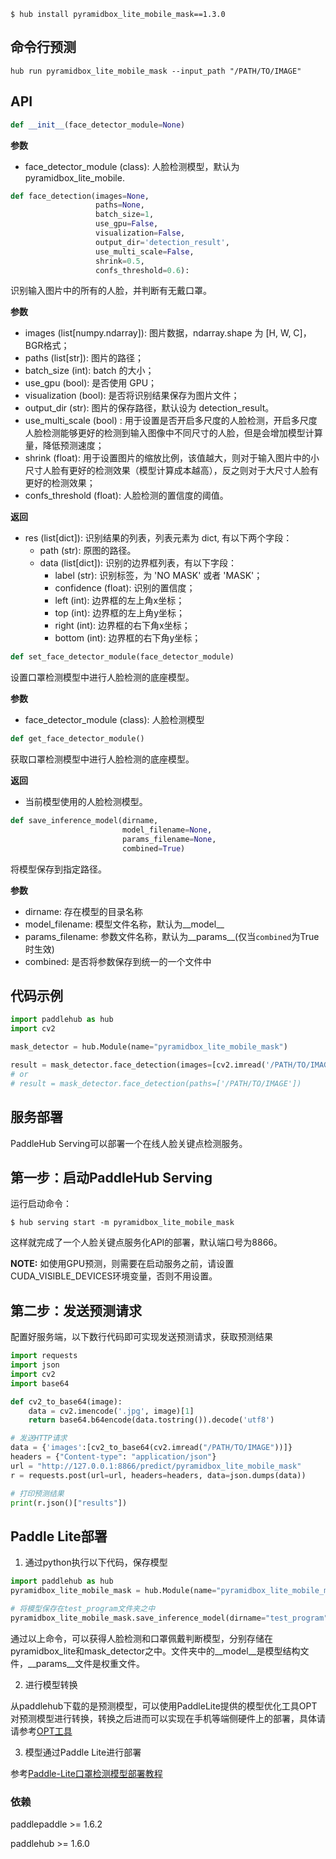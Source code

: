 ```shell
$ hub install pyramidbox_lite_mobile_mask==1.3.0
```

## 命令行预测

```
hub run pyramidbox_lite_mobile_mask --input_path "/PATH/TO/IMAGE"
```

## API

```python
def __init__(face_detector_module=None)
```

**参数**

* face\_detector\_module (class): 人脸检测模型，默认为 pyramidbox\_lite\_mobile.


```python
def face_detection(images=None,
                   paths=None,
                   batch_size=1,
                   use_gpu=False,
                   visualization=False,
                   output_dir='detection_result',
                   use_multi_scale=False,
                   shrink=0.5,
                   confs_threshold=0.6):
```

识别输入图片中的所有的人脸，并判断有无戴口罩。

**参数**

* images (list\[numpy.ndarray\]): 图片数据，ndarray.shape 为 \[H, W, C\]，BGR格式；
* paths (list\[str\]): 图片的路径；
* batch\_size (int): batch 的大小；
* use\_gpu (bool): 是否使用 GPU；
* visualization (bool): 是否将识别结果保存为图片文件；
* output\_dir (str): 图片的保存路径，默认设为 detection\_result。
* use\_multi\_scale (bool) : 用于设置是否开启多尺度的人脸检测，开启多尺度人脸检测能够更好的检测到输入图像中不同尺寸的人脸，但是会增加模型计算量，降低预测速度；
* shrink (float): 用于设置图片的缩放比例，该值越大，则对于输入图片中的小尺寸人脸有更好的检测效果（模型计算成本越高），反之则对于大尺寸人脸有更好的检测效果；
* confs\_threshold (float): 人脸检测的置信度的阈值。

**返回**

* res (list\[dict\]): 识别结果的列表，列表元素为 dict, 有以下两个字段：
    * path (str): 原图的路径。
    * data (list\[dict\]): 识别的边界框列表，有以下字段：
        * label (str): 识别标签，为 'NO MASK' 或者 'MASK'；
        * confidence (float): 识别的置信度；
        * left (int): 边界框的左上角x坐标；
        * top (int): 边界框的左上角y坐标；
        * right (int): 边界框的右下角x坐标；
        * bottom (int): 边界框的右下角y坐标；

```python
def set_face_detector_module(face_detector_module)
```

设置口罩检测模型中进行人脸检测的底座模型。

**参数**

* face\_detector\_module (class): 人脸检测模型

```python
def get_face_detector_module()
```

获取口罩检测模型中进行人脸检测的底座模型。

**返回**

* 当前模型使用的人脸检测模型。

```python
def save_inference_model(dirname,
                         model_filename=None,
                         params_filename=None,
                         combined=True)
```

将模型保存到指定路径。

**参数**

* dirname: 存在模型的目录名称
* model\_filename: 模型文件名称，默认为\_\_model\_\_
* params\_filename: 参数文件名称，默认为\_\_params\_\_(仅当`combined`为True时生效)
* combined: 是否将参数保存到统一的一个文件中

## 代码示例

```python
import paddlehub as hub
import cv2

mask_detector = hub.Module(name="pyramidbox_lite_mobile_mask")

result = mask_detector.face_detection(images=[cv2.imread('/PATH/TO/IMAGE')])
# or
# result = mask_detector.face_detection(paths=['/PATH/TO/IMAGE'])
```

## 服务部署

PaddleHub Serving可以部署一个在线人脸关键点检测服务。

## 第一步：启动PaddleHub Serving

运行启动命令：
```shell
$ hub serving start -m pyramidbox_lite_mobile_mask
```

这样就完成了一个人脸关键点服务化API的部署，默认端口号为8866。

**NOTE:** 如使用GPU预测，则需要在启动服务之前，请设置CUDA\_VISIBLE\_DEVICES环境变量，否则不用设置。

## 第二步：发送预测请求

配置好服务端，以下数行代码即可实现发送预测请求，获取预测结果

```python
import requests
import json
import cv2
import base64

def cv2_to_base64(image):
    data = cv2.imencode('.jpg', image)[1]
    return base64.b64encode(data.tostring()).decode('utf8')

# 发送HTTP请求
data = {'images':[cv2_to_base64(cv2.imread("/PATH/TO/IMAGE"))]}
headers = {"Content-type": "application/json"}
url = "http://127.0.0.1:8866/predict/pyramidbox_lite_mobile_mask"
r = requests.post(url=url, headers=headers, data=json.dumps(data))

# 打印预测结果
print(r.json()["results"])
```

## Paddle Lite部署

1.  通过python执行以下代码，保存模型

```python
import paddlehub as hub
pyramidbox_lite_mobile_mask = hub.Module(name="pyramidbox_lite_mobile_mask")

# 将模型保存在test_program文件夹之中
pyramidbox_lite_mobile_mask.save_inference_model(dirname="test_program")
```

通过以上命令，可以获得人脸检测和口罩佩戴判断模型，分别存储在pyramidbox\_lite和mask\_detector之中。文件夹中的\_\_model\_\_是模型结构文件，\_\_params\_\_文件是权重文件。

2.  进行模型转换

从paddlehub下载的是预测模型，可以使用PaddleLite提供的模型优化工具OPT对预测模型进行转换，转换之后进而可以实现在手机等端侧硬件上的部署，具体请请参考[OPT工具](https://paddle-lite.readthedocs.io/zh/latest/user_guides/model_optimize_tool.html)

3. 模型通过Paddle Lite进行部署

参考[Paddle-Lite口罩检测模型部署教程](https://github.com/PaddlePaddle/Paddle-Lite/tree/develop/lite/demo/cxx)

### 依赖

paddlepaddle >= 1.6.2

paddlehub >= 1.6.0
